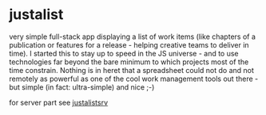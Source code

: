 # justalist
very simple full-stack app displaying a list of work items (like chapters of a publication or features for a release - helping creative teams to deliver in time). I started this to stay up to speed in the JS universe - and to use technologies far beyond the bare minimum to which projects most of the time constrain. Nothing is in heret that a spreadsheet could not do and not remotely as powerful as one of the cool work management tools out there - but simple (in fact: ultra-simple) and nice ;-)

for server part see [justalistsrv](https://github.com/sebastianrothbucher/justalistsrv)